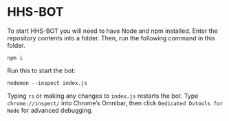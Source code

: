 # HHS-BOT

To start HHS-BOT you will need to have Node and npm installed.
Enter the repository contents into a folder. Then, run the following command in this folder.
```
npm i
```
Run this to start the bot:
```
nodemon --inspect index.js
```
Typing `rs` or making any changes to `index.js` restarts the bot.
Type `chrome://inspect/` into Chrome’s Omnibar, then click `Dedicated Dvtools for Node` for advanced debugging.
